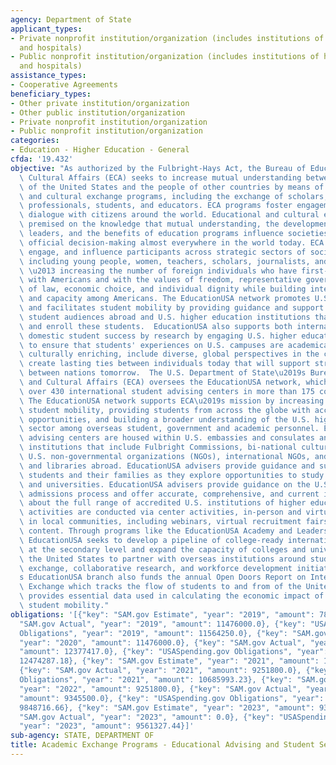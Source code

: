 ```yaml
---
agency: Department of State
applicant_types:
- Private nonprofit institution/organization (includes institutions of higher education
  and hospitals)
- Public nonprofit institution/organization (includes institutions of higher education
  and hospitals)
assistance_types:
- Cooperative Agreements
beneficiary_types:
- Other private institution/organization
- Other public institution/organization
- Private nonprofit institution/organization
- Public nonprofit institution/organization
categories:
- Education - Higher Education - General
cfda: '19.432'
objective: "As authorized by the Fulbright-Hays Act, the Bureau of Educational and\
  \ Cultural Affairs (ECA) seeks to increase mutual understanding between the people\
  \ of the United States and the people of other countries by means of educational\
  \ and cultural exchange programs, including the exchange of scholars, researchers,\
  \ professionals, students, and educators. ECA programs foster engagement and encourage\
  \ dialogue with citizens around the world. Educational and cultural engagement is\
  \ premised on the knowledge that mutual understanding, the development of future\
  \ leaders, and the benefits of education programs influence societies and affect\
  \ official decision-making almost everywhere in the world today. ECA programs inform,\
  \ engage, and influence participants across strategic sectors of society \u2013\
  \ including young people, women, teachers, scholars, journalists, and other professionals\
  \ \u2013 increasing the number of foreign individuals who have first-hand experience\
  \ with Americans and with the values of freedom, representative government, rule\
  \ of law, economic choice, and individual dignity while building international knowledge\
  \ and capacity among Americans. The EducationUSA network promotes U.S. higher education\
  \ and facilitates student mobility by providing guidance and support to both prospective\
  \ student audiences abroad and U.S. higher education institutions that seek to recruit\
  \ and enroll these students.  EducationUSA also supports both international and\
  \ domestic student success by research by engaging U.S. higher education institutions\
  \ to ensure that students' experiences on U.S. campuses are academically engaging,\
  \ culturally enriching, include diverse, global perspectives in the classroom, and\
  \ create lasting ties between individuals today that will support stronger relations\
  \ between nations tomorrow.  The U.S. Department of State\u2019s Bureau of Educational\
  \ and Cultural Affairs (ECA) oversees the EducationUSA network, which consists of\
  \ over 430 international student advising centers in more than 175 countries worldwide.\
  \ The EducationUSA network supports ECA\u2019s mission by increasing international\
  \ student mobility, providing students from across the globe with access to educational\
  \ opportunities, and building a broader understanding of the U.S. higher education\
  \ sector among overseas student, government and academic personnel. EducationUSA\
  \ advising centers are housed within U.S. embassies and consulates and/or in partner\
  \ institutions that include Fulbright Commissions, bi-national cultural centers,\
  \ U.S. non-governmental organizations (NGOs), international NGOs, and/or universities\
  \ and libraries abroad. EducationUSA advisers provide guidance and support to international\
  \ students and their families as they explore opportunities to study at U.S. college\
  \ and universities. EducationUSA advisers provide guidance on the U.S. higher education\
  \ admissions process and offer accurate, comprehensive, and current information\
  \ about the full range of accredited U.S. institutions of higher education. Advising\
  \ activities are conducted via center activities, in-person and virtual outreach\
  \ in local communities, including webinars, virtual recruitment fairs, and website\
  \ content. Through programs like the EducationUSA Academy and Leadership Institutes,\
  \ EducationUSA seeks to develop a pipeline of college-ready international students\
  \ at the secondary level and expand the capacity of colleges and universities in\
  \ the United States to partner with overseas institutions around student and scholar\
  \ exchange, collaborative research, and workforce development initiatives. ECA\u2019\
  s EducationUSA branch also funds the annual Open Doors Report on International Educational\
  \ Exchange which tracks the flow of students to and from of the United States and\
  \ provides essential data used in calculating the economic impact of inbound international\
  \ student mobility."
obligations: '[{"key": "SAM.gov Estimate", "year": "2019", "amount": 7821350.0}, {"key":
  "SAM.gov Actual", "year": "2019", "amount": 11476000.0}, {"key": "USASpending.gov
  Obligations", "year": "2019", "amount": 11564250.0}, {"key": "SAM.gov Estimate",
  "year": "2020", "amount": 11476000.0}, {"key": "SAM.gov Actual", "year": "2020",
  "amount": 12377417.0}, {"key": "USASpending.gov Obligations", "year": "2020", "amount":
  12474287.18}, {"key": "SAM.gov Estimate", "year": "2021", "amount": 12377417.0},
  {"key": "SAM.gov Actual", "year": "2021", "amount": 9251800.0}, {"key": "USASpending.gov
  Obligations", "year": "2021", "amount": 10685993.23}, {"key": "SAM.gov Estimate",
  "year": "2022", "amount": 9251800.0}, {"key": "SAM.gov Actual", "year": "2022",
  "amount": 9345500.0}, {"key": "USASpending.gov Obligations", "year": "2022", "amount":
  9848716.66}, {"key": "SAM.gov Estimate", "year": "2023", "amount": 9345500.0}, {"key":
  "SAM.gov Actual", "year": "2023", "amount": 0.0}, {"key": "USASpending.gov Obligations",
  "year": "2023", "amount": 9561327.44}]'
sub-agency: STATE, DEPARTMENT OF
title: Academic Exchange Programs - Educational Advising and Student Services
---
```

